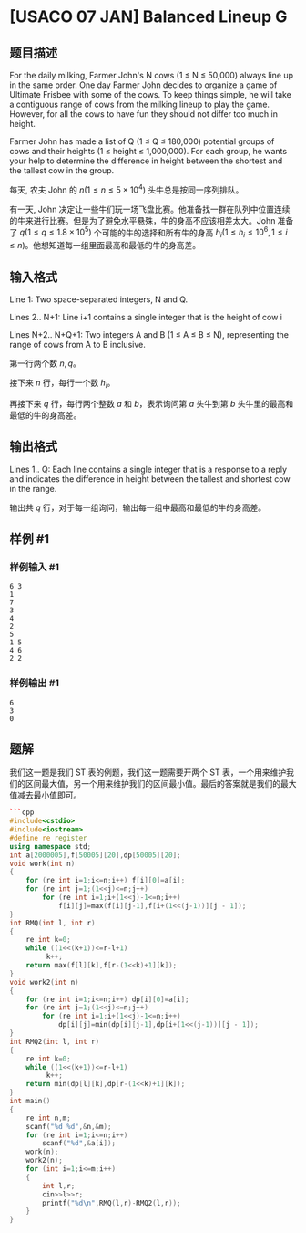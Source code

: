 # [USACO 07 JAN] Balanced Lineup G

## 题目描述

For the daily milking, Farmer John's N cows (1 ≤ N ≤ 50,000) always line up in the same order. One day Farmer John decides to organize a game of Ultimate Frisbee with some of the cows. To keep things simple, he will take a contiguous range of cows from the milking lineup to play the game. However, for all the cows to have fun they should not differ too much in height.

Farmer John has made a list of Q (1 ≤ Q ≤ 180,000) potential groups of cows and their heights (1 ≤ height ≤ 1,000,000). For each group, he wants your help to determine the difference in height between the shortest and the tallest cow in the group.

每天, 农夫 John 的 $n(1\le n\le 5\times 10^4)$ 头牛总是按同一序列排队。

有一天, John 决定让一些牛们玩一场飞盘比赛。他准备找一群在队列中位置连续的牛来进行比赛。但是为了避免水平悬殊，牛的身高不应该相差太大。John 准备了 $q(1\le q\le 1.8\times10^5)$ 个可能的牛的选择和所有牛的身高 $h_i(1\le h_i\le 10^6,1\le i\le n)$。他想知道每一组里面最高和最低的牛的身高差。

## 输入格式

Line 1: Two space-separated integers, N and Q.


Lines 2.. N+1: Line i+1 contains a single integer that is the height of cow i


Lines N+2.. N+Q+1: Two integers A and B (1 ≤ A ≤ B ≤ N), representing the range of cows from A to B inclusive.

第一行两个数 $n,q$。

接下来 $n$ 行，每行一个数 $h_i$。

再接下来 $q$ 行，每行两个整数 $a$ 和 $b$，表示询问第 $a$ 头牛到第 $b$ 头牛里的最高和最低的牛的身高差。

## 输出格式

Lines 1.. Q: Each line contains a single integer that is a response to a reply and indicates the difference in height between the tallest and shortest cow in the range.

输出共 $q$ 行，对于每一组询问，输出每一组中最高和最低的牛的身高差。

## 样例 #1

### 样例输入 #1

```
6 3
1
7
3
4
2
5
1 5
4 6
2 2
```

### 样例输出 #1

```
6
3
0
```


## 题解
我们这一题是我们 ST 表的例题，我们这一题需要开两个 ST 表，一个用来维护我们的区间最大值，另一个用来维护我们的区间最小值。最后的答案就是我们的最大值减去最小值即可。

```cpp
```cpp
#include<cstdio>
#include<iostream>
#define re register
using namespace std;
int a[2000005],f[50005][20],dp[50005][20];
void work(int n) 
{
    for (re int i=1;i<=n;i++) f[i][0]=a[i];
    for (re int j=1;(1<<j)<=n;j++) 
        for (re int i=1;i+(1<<j)-1<=n;i++) 
            f[i][j]=max(f[i][j-1],f[i+(1<<(j-1))][j - 1]);
}
int RMQ(int l, int r) 
{
    re int k=0;
    while ((1<<(k+1))<=r-l+1)
         k++;
    return max(f[l][k],f[r-(1<<k)+1][k]);
}
void work2(int n) 
{
    for (re int i=1;i<=n;i++) dp[i][0]=a[i];
    for (re int j=1;(1<<j)<=n;j++) 
        for (re int i=1;i+(1<<j)-1<=n;i++) 
            dp[i][j]=min(dp[i][j-1],dp[i+(1<<(j-1))][j - 1]);
}
int RMQ2(int l, int r) 
{
    re int k=0;
    while ((1<<(k+1))<=r-l+1)
         k++;
    return min(dp[l][k],dp[r-(1<<k)+1][k]);
}
int main()
{
    re int n,m;
    scanf("%d %d",&n,&m);
    for (re int i=1;i<=n;i++)
        scanf("%d",&a[i]);
    work(n);    
    work2(n);
    for (int i=1;i<=m;i++)
    {
    	int l,r;
    	cin>>l>>r;
    	printf("%d\n",RMQ(l,r)-RMQ2(l,r));
	}
}
```
```